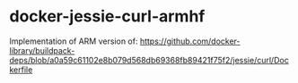 # docker-jessie-curl-armhf
Implementation of ARM version of: https://github.com/docker-library/buildpack-deps/blob/a0a59c61102e8b079d568db69368fb89421f75f2/jessie/curl/Dockerfile
